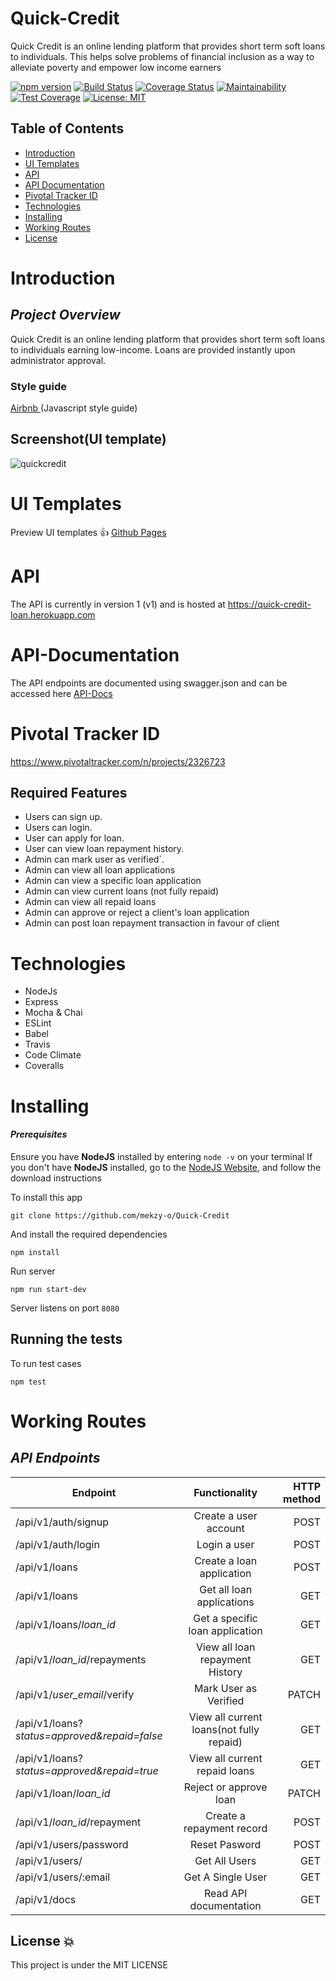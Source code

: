 # Quick-Credit

Quick Credit is an online lending platform that provides short term soft loans to individuals. This helps solve problems of financial inclusion as a way to alleviate poverty and empower low income earners

[![npm version](https://badge.fury.io/js/express.svg)](https://badge.fury.io/js/express)
[![Build Status](https://travis-ci.com/mekzy-o/Quick-Credit.svg?branch=develop)](https://travis-ci.com/mekzy-o/Quick-Credit)
[![Coverage Status](https://coveralls.io/repos/github/mekzy-o/Quick-Credit/badge.svg?branch=develop)](https://coveralls.io/github/mekzy-o/Quick-Credit?branch=develop)
[![Maintainability](https://api.codeclimate.com/v1/badges/d998719ca8d68e4afaee/maintainability)](https://codeclimate.com/github/mekzy-o/Quick-Credit/maintainability)
[![Test Coverage](https://api.codeclimate.com/v1/badges/d998719ca8d68e4afaee/test_coverage)](https://codeclimate.com/github/mekzy-o/Quick-Credit/test_coverage)
[![License: MIT](https://img.shields.io/badge/License-MIT-green.svg)](https://opensource.org/licenses/MIT)

## Table of Contents

- [Introduction](#introduction)
- [UI Templates](#ui-templates)
- [API](#api)
- [API Documentation](#api-documentation)
- [Pivotal Tracker ID](https://www.pivotaltracker.com/n/projects/2326723)
- [Technologies](#technologies)
- [Installing](#installing)
- [Working Routes](#working-routes)
- [License](#license)

# Introduction

## _Project Overview_

Quick Credit is an online lending platform that provides short term soft loans to individuals earning low-income. Loans are provided instantly upon administrator approval.

### **Style guide**

[Airbnb ](https://github.com/airbnb/javascript)(Javascript style guide)

## Screenshot(UI template)

![quickcredit](https://user-images.githubusercontent.com/40548599/56082718-eb80ff00-5e13-11e9-9f35-90b4bff1f4cf.PNG)

# UI Templates

Preview UI templates :+1: [Github Pages](/)

# API

The API is currently in version 1 (v1) and is hosted at https://quick-credit-loan.herokuapp.com

# API-Documentation

The API endpoints are documented using swagger.json and can be accessed here [API-Docs](https://app.swaggerhub.com/apis-docs/mekzy4/Quick-Credit/1.0.0)

# Pivotal Tracker ID

https://www.pivotaltracker.com/n/projects/2326723

## Required Features

- Users can sign up.
- Users can login.
- User can apply for loan.
- User can view loan repayment history.
- Admin can mark user as verified`.
- Admin can view all loan applications
- Admin can view a specific loan application
- Admin can view current loans (not fully repaid)
- Admin can view all repaid loans
- Admin can approve or reject a client's loan application
- Admin can post loan repayment transaction in favour of client

# Technologies

- NodeJs
- Express
- Mocha & Chai
- ESLint
- Babel
- Travis
- Code Climate
- Coveralls

# Installing

#### _Prerequisites_

Ensure you have **NodeJS** installed by entering `node -v` on your terminal
If you don't have **NodeJS** installed, go to the [NodeJS Website](http://nodejs.org), and follow the download instructions

To install this app

`git clone https://github.com/mekzy-o/Quick-Credit`

And install the required dependencies

`npm install`

Run server

`npm run start-dev`

Server listens on port `8080`

## Running the tests

To run test cases

`npm test`

# Working Routes

## _API Endpoints_

| Endpoint                                     |              Functionality               | HTTP method |
| -------------------------------------------- | :--------------------------------------: | ----------: |
| /api/v1/auth/signup                          |          Create a user account           |        POST |
| /api/v1/auth/login                           |               Login a user               |        POST |
| /api/v1/loans                                |        Create a loan application         |        POST |
| /api/v1/loans                                |        Get all loan applications         |         GET |
| /api/v1/loans/_loan_id_                      |     Get a specific loan application      |         GET |
| /api/v1/_loan_id_/repayments                 |     View all loan repayment History      |         GET |
| /api/v1/_user_email_/verify                  |          Mark User as Verified           |       PATCH |
| /api/v1/loans?_status=approved&repaid=false_ | View all current loans(not fully repaid) |         GET |
| /api/v1/loans?_status=approved&repaid=true_  |      View all current repaid loans       |         GET |
| /api/v1/loan/_loan_id_                       |          Reject or approve loan          |       PATCH |
| /api/v1/_loan_id_/repayment                  |        Create a repayment record         |        POST |
| /api/v1/users/password                       |              Reset Pasword               |        POST |
| /api/v1/users/                               |              Get All Users               |         GET |
| /api/v1/users/:email                         |            Get A Single User             |         GET |
| /api/v1/docs                                 |          Read API documentation          |         GET |

## License :boom:

This project is under the MIT LICENSE
